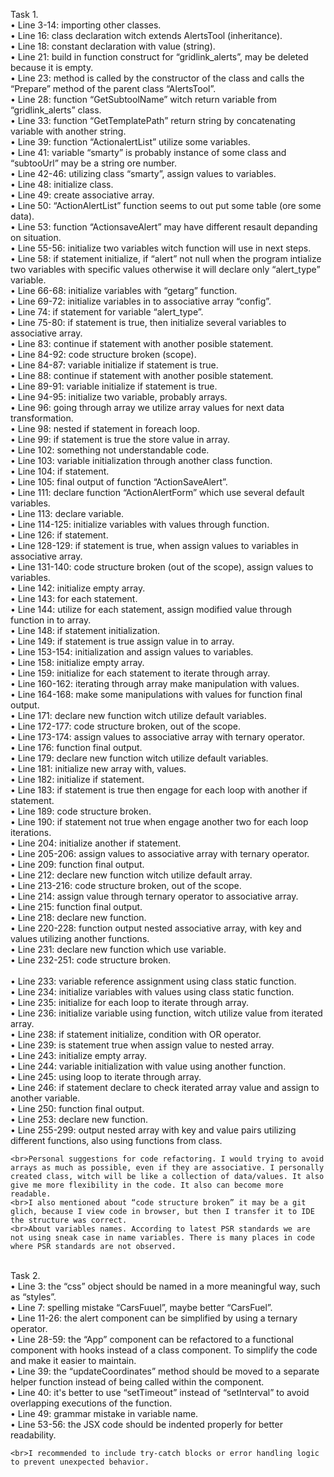 Task 1.
<br>    • Line 3-14: importing other classes.
<br>    • Line 16: class declaration witch extends AlertsTool (inheritance).
<br>    • Line 18: constant declaration with value (string).
<br>   • Line 21: build in function construct for “gridlink_alerts”, may be deleted because it is empty.
<br>    • Line 23: method is called by the constructor of the class and calls the “Prepare” method of the parent class “AlertsTool”.
<br>    • Line 28: function “GetSubtoolName” witch return variable from “gridlink_alerts” class.
<br>    • Line 33: function “GetTemplatePath” return string by concatenating variable with another string.
<br>    • Line 39: function “ActionalertList” utilize some variables.
<br>    • Line 41: variable “smarty” is probably instance of some class and “subtooUrl” may be a string ore number.
<br>    • Line 42-46: utilizing class “smarty”, assign values to variables.
<br>    • Line 48: initialize class.
<br>    • Line 49: create associative array.
<br>    • Line 50: “ActionAlertList” function seems to out put some table (ore some data).
<br>    • Line 53: function “ActionsaveAlert” may have different resault depanding on situation.
<br>   • Line 55-56: initialize two variables witch function will use in next steps.
<br>    • Line 58: if statement initialize, if “alert” not null when the program intialize two variables with specific values otherwise it will declare only “alert_type” variable.
<br>    • Line 66-68: initialize variables with “getarg” function.
<br>    • Line 69-72: initialize variables in to associative array “config”.
<br>    • Line 74: if statement for variable “alert_type”.
<br>    • Line 75-80: if statement is true, then initialize several variables to associative array.
<br>    • Line 83: continue if statement with another posible statement.
<br>    • Line 84-92: code structure broken (scope).
<br>    • Line 84-87: variable initialize if statement is true.
<br>    • Line 88: continue if statement with another posible statement.
<br>    • Line 89-91: variable initialize if statement is true.
<br>    • Line 94-95: initialize two variable, probably arrays.
<br>    • Line 96: going through array we utilize array values for next data transformation.
<br>    • Line 98: nested if statement in foreach loop.
<br>    • Line 99: if statement is true the store value in array.
<br>    • Line 102: something not understandable code. 
<br>    • Line 103: variable initialization through another class function.
<br>    • Line 104: if statement.
<br>    • Line 105: final output of function “ActionSaveAlert”.
<br>    • Line 111: declare function “ActionAlertForm” which use several default variables.
<br>    • Line 113: declare variable.
<br>    • Line 114-125: initialize variables with values through function.
<br>    • Line 126: if statement.
<br>    • Line 128-129: if statement is true, when assign values to variables in associative array.
<br>    • Line 131-140: code structure broken (out of the scope), assign values to variables.
<br>    • Line 142: initialize empty array.
<br>    • Line 143: for each statement.
<br>    • Line 144: utilize for each statement, assign modified value through function in to array.
<br>    • Line 148: if statement initialization.
<br>    • Line 149: if statement is true assign value in to array.
<br>    • Line 153-154: initialization and assign values to variables.
<br>    • Line 158: initialize empty array.
<br>    • Line 159: initialize for each statement to iterate through array.
<br>    • Line 160-162: iterating through array make manipulation with values.
<br>    • Line 164-168: make some manipulations with values for function final output.
<br>    • Line 171: declare new function witch utilize default variables.
<br>    • Line 172-177: code structure broken, out of the scope.
<br>    • Line 173-174: assign values to associative array with ternary operator.
<br>    • Line 176: function final output.
<br>    • Line 179: declare new function witch utilize default variables.
<br>    • Line 181: initialize new array with, values.
<br>    • Line 182: initialize if statement.
<br>   • Line 183: if statement is true then engage for each loop with another if statement.
<br>    • Line 189: code structure broken.
<br>    • Line 190: if statement not true when engage another two for each loop iterations.
<br>   • Line 204: initialize another if statement. 
<br>    • Line 205-206: assign values to associative array with ternary operator.
<br>    • Line 209: function final output.
<br>    • Line 212: declare new function witch utilize default array.
<br>    • Line 213-216: code structure broken, out of the scope.
<br>    • Line 214: assign value through ternary operator to associative array.
<br>    • Line 215: function final output.
<br>    • Line 218: declare new function.
<br>    • Line 220-228: function output nested associative array, with key and values utilizing another functions.
<br>    • Line 231: declare new function which use variable.
<br>    • Line 232-251: code structure broken.   
<br>    • Line 233: variable reference assignment using class static function.
<br>    • Line 234: initialize variables with values using class static function.
<br>    • Line 235: initialize for each loop to iterate through array.
<br>    • Line 236: initialize variable using function, witch utilize value from iterated array.
<br>    • Line 238: if statement initialize, condition with OR operator.
<br>    • Line 239: is statement true when assign value to nested array.
<br>    • Line 243: initialize empty array.
<br>    • Line 244: variable initialization with value using another function.
<br>   • Line 245: using loop to iterate through array.
<br>    • Line 246: if statement declare to check iterated array value and assign to another variable.
<br>    • Line 250: function final output.
<br>    • Line 253: declare new function.
<br>    • Line 255-299: output nested array with key and value pairs utilizing different functions, also using functions from class.

	<br>Personal suggestions for code refactoring. I would trying to avoid arrays as much as possible, even if they are associative. I personally created class, witch will be like a collection of data/values. It also give me more flexibility in the code. It also can become more readable.
	<br>I also mentioned about “code structure broken” it may be a git glich, because I view code in browser, but then I transfer it to IDE the structure was correct.
	<br>About variables names. According to latest PSR standards we are not using sneak case in name variables. There is many places in code where PSR standards are not observed.





<br>Task 2.
<br>    • Line 3: the “css” object should be named in a more meaningful way, such as “styles”.
<br>    • Line 7: spelling mistake “CarsFuuel”, maybe better “CarsFuel”.
<br>    • Line 11-26: the alert component can be simplified by using a ternary operator.
<br>    • Line 28-59: the “App” component can be refactored to a functional component with hooks instead of a class component. To simplify the code and make it easier to maintain. 
<br>    • Line 39: the “updateCoordinates” method should be moved to a separate helper function instead of being called within the component.
<br>    • Line 40: it's better to use “setTimeout” instead of “setInterval” to avoid overlapping executions of the function.
<br>    • Line 49: grammar mistake in variable name.
<br>    • Line 53-56: the JSX code should be indented properly for better readability.

	<br>I recommended to include try-catch blocks or error handling logic to prevent unexpected behavior.       

